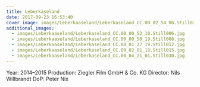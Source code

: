 ```yaml
---
title: Leberkäseland
date: 2017-09-23 16:53:40
cover_image: images/Leberkaaseland/Leberkaseland_CC.00_02_54_06.Still022.jpg
additional_images:
  - images/Leberkaaseland/Leberkaseland_CC.00_00_53_10.Still006.jpg
  - images/Leberkaaseland/Leberkaseland_CC.00_00_58_19.Still008.jpg
  - images/Leberkaaseland/Leberkaseland_CC.00_01_27_19.Still012.jpg
  - images/Leberkaaseland/Leberkaseland_CC.00_02_01_18.Still015.jpg
  - images/Leberkaaseland/Leberkaseland_CC.00_04_21_01.Still030.jpg
---
```


Year: 2014–2015
Production: Ziegler Film GmbH & Co. KG
Director: Nils Willbrandt
DoP: Peter Nix
